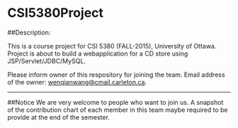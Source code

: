 # CSI5380Project
##Description:

This is a course project for CSI 5380 (FALL-2015), University of Ottawa.
Project is about to build a webapplication for a CD store using JSP/Servlet/JDBC/MySQL.

Please inform owner of this respository for joining the team. 
Email address of the owner: wenqianwang@cmail.carleton.ca.

---
##Notice
We are very welcome to people who want to join us.
A snapshot of the contribution chart of each member in this team maybe required to be provide at the end of the semester.

